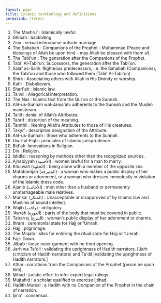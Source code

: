 ```yaml
---
layout: page
title: Islamic terminology and definitions
permalink: /terms/
---
```


1. The Mashru' : Islamically lawful.
2. Ghibah : backbiting
3. Zina : sexual intercourse outside marriage
4. The Sahabah : Companions of the Prophet - Muhammad (Peace and blessings of Allah be upon him) - may Allah be pleased with them all.
5. The Tabi'un : The generation after the Companions of the Prophet.
6. Tabi' Al-Tabi'un: Successors, the generation after the Tabi'un.
7. Salaf as-Salih: Righteous predecessors, i.e. the Sahabah (Companions), the Tabi'un and those who followed them (Tabi' Al-Tabi'un).
8. Shirk : Associating others with Allah in His Divinity or worship.
9. Kafir : Disbelievers.
10. Shari'ah : Islamic law.
11. Ta'wil : Allegorical interpretation.
12. The Nas : Islamic text from the Qur’an or the Sunnah.
13. Ahl-us-Sunnah wal-Jama'ah: adherents to the Sunnah and the Muslim mainstream.
14. Ta‘til : denial of Allah’s Attributes.
15. Tahrif : distortion of the meaning.
16. Tamthil : likening Allah’s Attributes to those of His creatures.
17. Takyif : descriptive designation of the Attribute.
18. Ahl-us-Sunnah : those who adherents to the Sunnah.
19. Usul-ul-Fiqh : principles of Islamic jurisprudence.
20. Bid'ah: Innovations in Religion.
21. Din : Religion.
22. Istidlal : reasoning by methods other than the recognized sources.
23. Ajnabiyyah (الأجنبية) : women lawful for a man to marry.
24. Khulwah (الخلوة) : being alone with a member of the opposite sex.
25. Mutabarrijah (المتبرجة) : a woman who makes a public display of her charms or adornment, or a woman who dresses immodestly in violation of the Islamic dress code.
26. Ajanib (الأجانب) : men other than a husband or permanently unmarriageable male relatives.
27. Munkar (المنكر) : Unacceptable or disapproved of by Islamic law and Muslims of sound intellect.
28. Wajib (واجب) : obligatory.
29. 'Awrah (العورة) : parts of the body that must be covered in public.
30. Tabarruj (التبرج) : woman’s public display of her adornment or charms.
31. Ihram : ceremonial state for Hajj or 'Umrah.
32. Hajj : pilgrimage.
33. The Miqats : sites for entering the ritual state for Hajj or ‘Umrah.
34. Fajr: Dawn.
35. Jilbab : loose outer garment with no front opening.
36. Jarh wa Ta'dil : validating the uprightness of Hadith narrators. [Jarh (criticism of Hadith narrators) and Ta'dil (validating the uprightness of Hadith narrators.]
37. Athar : narrations from the Companions of the Prophet (peace be upon him).
38. Ijtihad : juristic effort to infer expert legal rulings
39. Mujtahid : a scholar qualified to exercise Ijtihad.
40. Hadith Mursal : a Hadith with no Companion of the Prophet in the chain of narration.
41. Ijma' : consensus.


